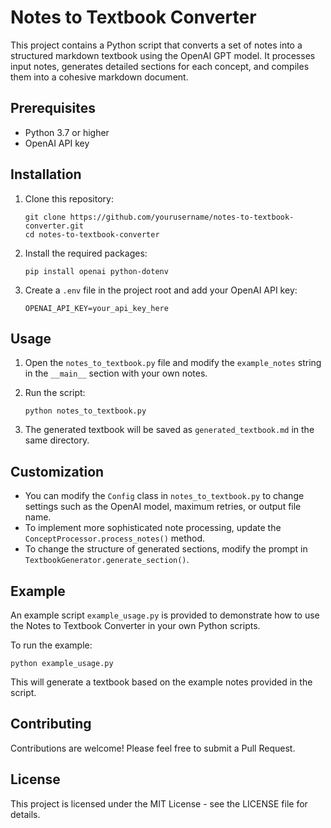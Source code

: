 # Notes to Textbook Converter

This project contains a Python script that converts a set of notes into a structured markdown textbook using the OpenAI GPT model. It processes input notes, generates detailed sections for each concept, and compiles them into a cohesive markdown document.

## Prerequisites

- Python 3.7 or higher
- OpenAI API key

## Installation

1. Clone this repository:
   ```
   git clone https://github.com/yourusername/notes-to-textbook-converter.git
   cd notes-to-textbook-converter
   ```

2. Install the required packages:
   ```
   pip install openai python-dotenv
   ```

3. Create a `.env` file in the project root and add your OpenAI API key:
   ```
   OPENAI_API_KEY=your_api_key_here
   ```

## Usage

1. Open the `notes_to_textbook.py` file and modify the `example_notes` string in the `__main__` section with your own notes.

2. Run the script:
   ```
   python notes_to_textbook.py
   ```

3. The generated textbook will be saved as `generated_textbook.md` in the same directory.

## Customization

- You can modify the `Config` class in `notes_to_textbook.py` to change settings such as the OpenAI model, maximum retries, or output file name.
- To implement more sophisticated note processing, update the `ConceptProcessor.process_notes()` method.
- To change the structure of generated sections, modify the prompt in `TextbookGenerator.generate_section()`.

## Example

An example script `example_usage.py` is provided to demonstrate how to use the Notes to Textbook Converter in your own Python scripts.

To run the example:
```
python example_usage.py
```

This will generate a textbook based on the example notes provided in the script.

## Contributing

Contributions are welcome! Please feel free to submit a Pull Request.

## License

This project is licensed under the MIT License - see the LICENSE file for details.